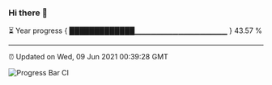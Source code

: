 ### Hi there 👋

⏳ Year progress { █████████████▁▁▁▁▁▁▁▁▁▁▁▁▁▁▁▁▁ } 43.57 %

---

⏰ Updated on Wed, 09 Jun 2021 00:39:28 GMT

![Progress Bar CI](https://github.com/liununu/liununu/workflows/Progress%20Bar%20CI/badge.svg)
